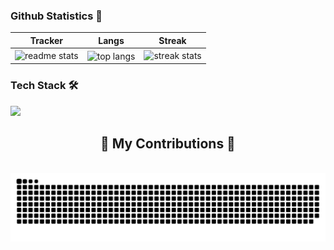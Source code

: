 ### Github Statistics 🚀 


|   Tracker   |       Langs        |    Streak    |
|:-----------:|:------------------:|:------------:|
| <img width=390 src="https://github-readme-stats.vercel.app/api?username=GaganReddyin&count_private=true&show_icons=true&theme=react&rank_icon=github&border_radius=10" alt="readme stats" /> | <img width=325 align="center" src="https://github-readme-stats.vercel.app/api/top-langs/?username=GaganReddyin&hide=HTML&langs_count=8&layout=compact&theme=react&border_radius=10&size_weight=0.5&count_weight=0.5" alt="top langs" /> | <img width=390 src="https://github-readme-streak-stats.herokuapp.com/?user=GaganReddyin&theme=react&border_radius=10" alt="streak stats" /> |


### Tech Stack 🛠 
[![](https://skillicons.dev/icons?i=java,python,mysql,vercel,idea,vscode,git,github,latex)](https://skillicons.dev) 


<div align="center">
  <h2>🐍 My Contributions 🐍</h2>
  <br>
  <img alt="snake eating my contributions" src="https://raw.githubusercontent.com/GaganReddyin/GaganReddyin/output/github-contribution-grid-snake.svg" />
  <br/><br/><br/>
</div>








   
                       






<!--START_SECTION:waka--








